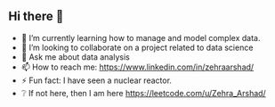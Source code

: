 ## Hi there 👋

- 🌱 I’m currently learning how to manage and model complex data.
- 👯 I’m looking to collaborate on a project related to data science
- 💬 Ask me about data analysis
- 📫 How to reach me: https://www.linkedin.com/in/zehraarshad/
- ⚡ Fun fact: I have seen a nuclear reactor. 
- :grey_question: If not here, then I am here https://leetcode.com/u/Zehra_Arshad/

